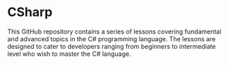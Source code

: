 # CSharp
This GitHub repository contains a series of lessons covering fundamental and advanced topics in the C# programming language. The lessons are designed to cater to developers ranging from beginners to intermediate level who wish to master the C# language.

